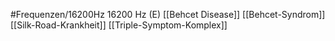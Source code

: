 #Frequenzen/16200Hz
16200 Hz (E)
[[Behcet Disease]]
[[Behcet-Syndrom]]
[[Silk-Road-Krankheit]]
[[Triple-Symptom-Komplex]]